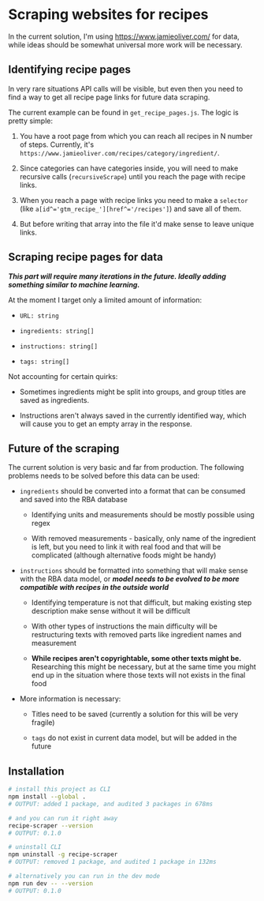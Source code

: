 
# Scraping websites for recipes

In the current solution, I'm using https://www.jamieoliver.com/ for data, while ideas should be somewhat universal more work will be necessary.

## Identifying recipe pages

In very rare situations API calls will be visible, but even then you need to find a way to get all recipe page links for future data scraping.

The current example can be found in `get_recipe_pages.js`. The logic is pretty simple:

1. You have a root page from which you can reach all recipes in N number of steps. Currently, it's `https://www.jamieoliver.com/recipes/category/ingredient/`.

2. Since categories can have categories inside, you will need to make recursive calls (`recursiveScrape`) until you reach the page with recipe links.

3. When you reach a page with recipe links you need to make a `selector` (like `a[id^='gtm_recipe_'][href^='/recipes']`) and save all of them.

4. But before writing that array into the file it'd make sense to leave unique links.

## Scraping recipe pages for data

***This part will require many iterations in the future. Ideally adding something similar to machine learning.***

At the moment I target only a limited amount of information:

- `URL: string`

- `ingredients: string[]`

- `instructions: string[]`

- `tags: string[]`

Not accounting for certain quirks:

- Sometimes ingredients might be split into groups, and group titles are saved as ingredients.

- Instructions aren't always saved in the currently identified way, which will cause you to get an empty array in the response.

## Future of the scraping

The current solution is very basic and far from production. The following problems needs to be solved before this data can be used:

- `ingredients` should be converted into a format that can be consumed and saved into the RBA database
    
    - Identifying units and measurements should be mostly possible using regex

    - With removed measurements - basically, only name of the ingredient is left, but you need to link it with real food and that will be complicated (although alternative foods might be handy)

- `instructions` should be formatted into something that will make sense with the RBA data model, or ***model needs to be evolved to be more compatible with recipes in the outside world***
    
    - Identifying temperature is not that difficult, but making existing step description make sense without it will be difficult

    - With other types of instructions the main difficulty will be restructuring texts with removed parts like ingredient names and measurement

    - **While recipes aren't copyrightable, some other texts might be.** Researching this might be necessary, but at the same time you might end up in the situation where those texts will not exists in the final food

- More information is necessary:

    - Titles need to be saved (currently a solution for this will be very fragile)

    - `tags` do not exist in current data model, but will be added in the future

## Installation

```sh
# install this project as CLI
npm install --global .
# OUTPUT: added 1 package, and audited 3 packages in 678ms

# and you can run it right away
recipe-scraper --version
# OUTPUT: 0.1.0

# uninstall CLI
npm uninstall -g recipe-scraper
# OUTPUT: removed 1 package, and audited 1 package in 132ms

# alternatively you can run in the dev mode
npm run dev -- --version
# OUTPUT: 0.1.0
```
